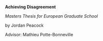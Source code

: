 **Achieving Disagreement**

_Masters Thesis for European Graduate School_

by Jordan Peacock

Advisor: Mathieu Potte-Bonneville